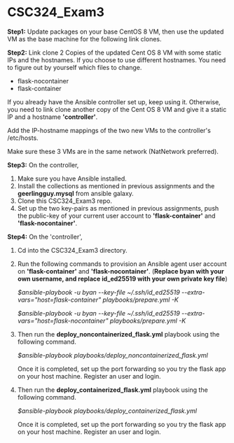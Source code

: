 # CSC324_Exam3

**Step1:**
Update packages on your base CentOS 8 VM, then use the updated VM as the base machine for the following link clones.

**Step2:**
Link clone 2 Copies of the updated Cent OS 8 VM with some static IPs and the hostnames. If you choose to use different hostnames. You need to figure out by yourself which files to change.
- flask-nocontainer
- flask-container

If you already have the Ansible controller set up, keep using it. Otherwise, you need to link clone another copy of the Cent OS 8 VM and give it a static IP and a hostname **'controller'**.

Add the IP-hostname mappings of the two new VMs to the controller's /etc/hosts.

Make sure these 3 VMs are in the same network (NatNetwork preferred).
 
 **Step3:**
On the controller, 

 1. Make sure you have Ansible installed.
 2. Install the collections as mentioned in previous assignments and the **geerlingguy.mysql** from ansible galaxy.
 3. Clone this CSC324_Exam3 repo.
 4. Set up the two key-pairs as mentioned in previous assignments, push the public-key of your current user account to **'flask-container'** and **'flask-nocontainer'**.

 **Step4:**
On the 'controller', 

 1. Cd into the CSC324_Exam3 directory.
 2. Run the following commands to provision an Ansible agent user account on **'flask-container'** and **'flask-nocontainer'**. 
 (**Replace byan with your own username, and replace id_ed25519 with your own private key file**)
	

    *$ansible-playbook -u byan --key-file ~/.ssh/id_ed25519 --extra-vars="host=flask-container" playbooks/prepare.yml -K*
	

    *$ansible-playbook -u byan --key-file ~/.ssh/id_ed25519 --extra-vars="host=flask-nocontainer" playbooks/prepare.yml -K*

 3. Then run the **deploy_noncontainerized_flask.yml** playbook using the
    following command.

     *$ansible-playbook playbooks/deploy_noncontainerized_flask.yml*

	Once it is completed, set up the port forwarding so you try the flask app on your host machine. Register an user and login.

4. Then run the **deploy_containerized_flask.yml** playbook using the following command.

     *$ansible-playbook playbooks/deploy_containerized_flask.yml*
	
	Once it is completed, set up the port forwarding so you try the flask app on your host machine. Register an user and login.
